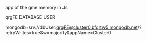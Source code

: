 app of the gme memory in Js


qrgFE DATABASE USER

mongodb+srv://dbUser:qrgFE@cluster0.bfgrtw5.mongodb.net/?retryWrites=true&w=majority&appName=Cluster0